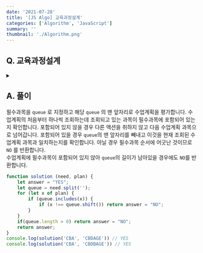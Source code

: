 ```yaml
---
date: '2021-07-28'
title: '[JS Algo] 교육과정설계'
categories: ['Algorithm', 'JavaScript']
summary: ''
thumbnail: './Algorithm.png'
---
```


## Q. 교육과정설계
<details>
<summary></summary>
<div markdown="1">       
알파벳으로 표현되는 과목이 A ~ G 까지 있습니다. 여기서 필수과목이 문자열이 'CBA' 로 주어지면 해당 문자열 순서대로 수업계획을 짜야합니다. 수업계획이 필수과목 순서를 지키면 이후에 그 순서는 상관없습니다.
</div>
</details>


## A. 풀이
필수과목을 `queue` 로 지정하고 해당 `queue` 의 맨 앞자리로 수업계획을 평가합니다. 수업계획의 처음부터 하나씩 조회하는데 조회되고 있는 과목이 필수과목에 포함되어 있는지 확인합니다. 포함되어 있지 않을 경우 다른 액션을 취하지 않고 다음 수업계획 과목으로 넘어갑니다. 포함되어 있을 경우 `queue`의 맨 앞자리를 빼내고 이것을 현재 조회된 수업계획 과목과 일치하는지를 확인합니다. 아닐 경우 필수과목 순서에 어긋난 것이므로 `NO` 를 반환합니다. <br>
수업계획에 필수과목이 포함되어 있지 않아 `queue`의 길이가 남아있을 경우에도 `NO`를 반환합니다.

``` javascript
function solution (need, plan) {
    let answer = "YES";
    let queue = need.split('');
    for (let x of plan) {
        if (queue.includes(x)) {
            if (x !== queue.shift()) return answer = "NO";
        }
    }
    if(queue.length > 0) return answer = "NO";  
    return answer;
}
console.log(solution('CBA', 'CBDAGE')) // YES
console.log(solution('CBA', 'CBDBAGE')) // YES
```
